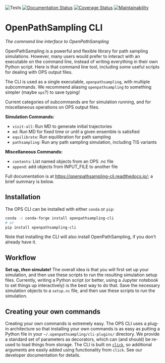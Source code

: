 ![Tests](https://github.com/openpathsampling/openpathsampling-cli/workflows/Tests/badge.svg)
[![Documentation Status](https://readthedocs.org/projects/openpathsampling-cli/badge/?version=latest)](https://openpathsampling-cli.readthedocs.io/en/latest/?badge=latest)
[![Coverage Status](https://codecov.io/gh/openpathsampling/openpathsampling-cli/branch/master/graph/badge.svg)](https://codecov.io/gh/openpathsampling/openpathsampling-cli)
[![Maintainability](https://api.codeclimate.com/v1/badges/0d1ee29e1a05cfcdc01a/maintainability)](https://codeclimate.com/github/openpathsampling/openpathsampling-cli/maintainability)

# OpenPathSampling CLI

*The command line interface to OpenPathSampling*

OpenPathSampling is a powerful and flexible library for path sampling
simulations. However, many users would prefer to interact with an executable on
the command line, instead of writing everything in their own Python script.
Here is that command line tool, including some useful scripts for dealing with
OPS output files.

The CLI is used as a single executable, `openpathsampling`, with multiple
subcommands. We recommend aliasing `openpathsampling` to something simpler (maybe `ops`?) to save typing!

Current categories of subcommands are for simulation running, and for
miscellaneous operations on OPS output files.

**Simulation Commands:**

* `visit-all`:     Run MD to generate initial trajectories
* `md`:            Run MD for fixed time or until a given ensemble is satisfied
* `equilibrate`:   Run equilibration for path sampling
* `pathsampling`:  Run any path sampling simulation, including TIS variants

**Miscellaneous Commands:**

* `contents`:         List named objects from an OPS .nc file
* `append`:           add objects from INPUT_FILE  to another file

Full documentation is at https://openpathsampling-cli.readthedocs.io/; a brief
summary is below.


<!-- TODO: add TOC if the contents here get too long
Contents:

* Installation
* Workflow
* Creating your own commands 
-->

## Installation

The OPS CLI can be installed with either ``conda`` or ``pip``:

```bash
conda -c conda-forge install openpathsampling-cli
# or
pip install openpathsampling-cli
```

Note that installing the CLI will also install OpenPathSampling, if you don't
already have it.

## Workflow

**Set up, *then* simulate!** The overall idea is that you will first set up your
simulation, and then use these scripts to run the resulting simulation setup
files. Currently, writing a Python script (or better, using a Jupyter notebook
to set things up interactively) is the best way to do that. Save the necessary
simulation objects to a `setup.nc` file, and then use these scripts to run the
simulation.

## Creating your own commands

Creating your own commands is extremely easy. The OPS CLI uses a plug-in
architecture so that installing your own commands is as easy as putting a
Python file in your `~/.openpathsampling/cli-plugins/` directory. 
We provide a standard set of parameters as decorators, which can (and should)
be re-used to load things from storage. The CLI is built on
[`click`](https://click.palletsprojects.com/), so additional arguments are
easily added using functionality from `click`. See our developer documentation
for details.
